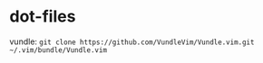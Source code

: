 # dot-files

vundle: `git clone https://github.com/VundleVim/Vundle.vim.git ~/.vim/bundle/Vundle.vim`
